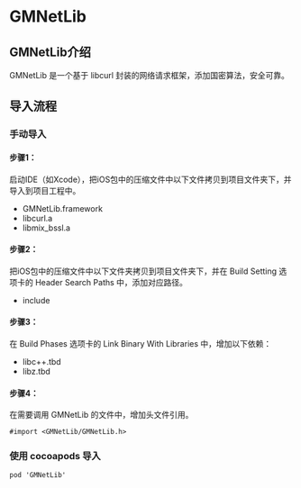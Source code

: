 # GMNetLib

## GMNetLib介绍

GMNetLib 是一个基于 libcurl 封装的网络请求框架，添加国密算法，安全可靠。

## 导入流程

### 手动导入

#### 步骤1：
 
启动IDE（如Xcode），把iOS包中的压缩文件中以下文件拷贝到项目文件夹下，并导入到项目工程中。

* GMNetLib.framework
* libcurl.a
* libmix_bssl.a

#### 步骤2：

把iOS包中的压缩文件中以下文件夹拷贝到项目文件夹下，并在 Build Setting 选项卡的 Header Search Paths 中，添加对应路径。

* include

#### 步骤3：

在 Build Phases 选项卡的 Link Binary With Libraries 中，增加以下依赖：

* libc++.tbd
* libz.tbd

#### 步骤4：

在需要调用 GMNetLib 的文件中，增加头文件引用。

```
#import <GMNetLib/GMNetLib.h>
```
### 使用 cocoapods 导入

```
pod 'GMNetLib'
```
